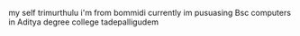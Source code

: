 my self trimurthulu i'm from bommidi
currently im pusuasing Bsc computers in Aditya degree college tadepalligudem
